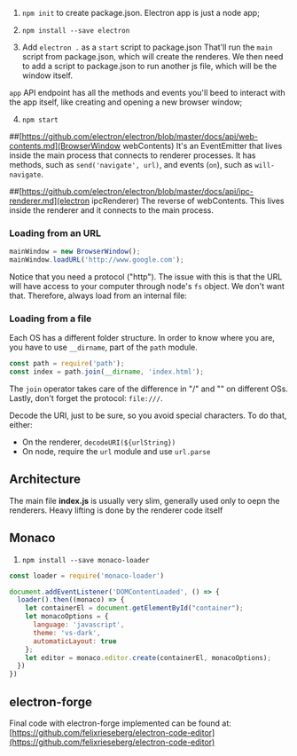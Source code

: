 1. `npm init` to create package.json. Electron app is just a node app;
2. `npm install --save electron`

3. Add `electron .` as a `start` script to package.json
That'll run the `main` script from package.json, which will create the renderes. We then need to add a script to package.json to run another js file,
which will be the window itself.

`app` API endpoint has all the methods and events you'll beed to interact with the app itself, like creating and opening a new browser window;

4. `npm start`

##[https://github.com/electron/electron/blob/master/docs/api/web-contents.md](BrowserWindow webContents)
It's an EventEmitter that lives inside the main process that connects to renderer processes.
It has methods, such as `send('navigate', url)`, and events (`on`), such as `will-navigate`.

##[https://github.com/electron/electron/blob/master/docs/api/ipc-renderer.md](electron ipcRenderer)
The reverse of webContents. This lives inside the renderer and it connects to the main process.


### Loading from an URL

```js
mainWindow = new BrowserWindow();
mainWindow.loadURL('http://www.google.com');
```
Notice that you need a protocol ("http").
The issue with this is that the URL will have access to your computer through node's `fs` object. We don't want that.
Therefore, always load from an internal file:

### Loading from a file
Each OS has a different folder structure. In order to know where you are, you have to use `__dirname`, part of the `path` module.

```js
const path = require('path');
const index = path.join(__dirname, 'index.html');
```

The `join` operator takes care of the difference in "/" and "\" on different OSs.
Lastly, don't forget the protocol: `file:///`.

Decode the URI, just to be sure, so you avoid special characters. To do that, either:
* On the renderer, `decodeURI(${urlString})`
* On node, require the `url` module and use `url.parse`





## Architecture
The main file **index.js** is usually very slim, generally used only to oepn the renderers.
Heavy lifting is done by the renderer code itself




## Monaco
1. `npm install --save monaco-loader`

```js
const loader = require('monaco-loader')

document.addEventListener('DOMContentLoaded', () => {
  loader().then((monaco) => {
    let containerEl = document.getElementById("container");
    let monacoOptions = {
      language: 'javascript',
      theme: 'vs-dark',
      automaticLayout: true
    };
    let editor = monaco.editor.create(containerEl, monacoOptions);
  })
})
```

## electron-forge
Final code with electron-forge implemented can be found at:
[https://github.com/felixrieseberg/electron-code-editor](https://github.com/felixrieseberg/electron-code-editor)

